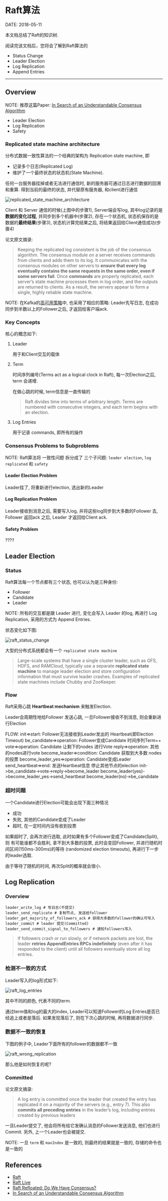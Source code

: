Raft算法
=======

DATE: 2018-05-11

本文档总结了Raft的知识树.

阅读完该文档后，您将会了解到Raft算法的

* Status Change
* Leader Election
* Log Replication
* Append Entries

--------------------------------------------------------------------------------

Overview
-------
NOTE: 推荐这篇Paper: [In Search of an Understandable Consensus Algorithm](https://raft.github.io/raft.pdf)

- Leader Election
- Log Replication
- Safety

### Replicated state machine architecture
分布式数据一致性算法的一个经典的架构为 Replication state machine, 即

- 记录多个日志(Replicated Log)
- 维护了一个最终状态的状态机(State Machine).

任何一台服务器挂掉或者无法进行通信时,
新的服务器可通过日志进行数据的回溯和重算. 得到当前的最终的状态, 并代替原有服务器, 和client进行通信

![replicated_state_machine_architecture](images/replicated_state_machine_architecture.png)

Client 和 Server 通信的时候(上图中的步骤1), Server端会写log, 其中log记录的是 **数据的变化过程**, 并同步到多个机器中(步骤2),
存在一个状态机, 状态机保存的是数据的**最终结果**(步骤3), 状态机计算完结果之后, 将结果返回给Client通信成功(步骤4)

论文原文摘录:

> Keeping the replicated log consistent is the job of the consensus algorithm. The consensus module on a server receives commands from clients and adds them to its log. It communicates with the consensus modules on other servers to **ensure that every log eventually contains the same requests in the same order, even if some servers fail**. Once **commands** are properly replicated, each server’s state machine processes them in log order, and the outputs are returned to clients. As a result, the servers appear to form a single, highly reliable state machine.

NOTE: 在Kafka的[高可用策略](https://zhuanlan.zhihu.com/p/27587872)中, 也采用了相应的策略: Leader先写日志, 在成功同步到半数以上的Follower之后, 才返回给客户端ack.

### Key Concepts
核心的概念如下:

1. Leader

    用于和Client交互的载体

2. Term

    时间序列编号(Terms act as a logical clock in Raft), 每一次Election之后, term 会递增.

    在做心跳的时候, term信息是一直传输的


    > Raft divides time into terms of arbitrary length. Terms are numbered with consecutive integers, and each term begins with an election.

3. Log Entries

    用于记录 commands, 即所有的操作

### Consensus Problems to Subproblems
NOTE: Raft算法将 一致性问题 拆分成了 三个子问题: `leader election`, `log replicated` 和 `safety`

#### Leader Election Problem
Leader挂了, 将重新进行election, 选出新的Leader

#### Log Replication Problem
Leader接收到消息之后, 需要写入log, 并将这些log同步到大多数的Follower
去, Follower 返回ack 之后, Leader 才返回给Client ack.

#### Safety Problem
????

Leader Election
---------------
### Status
Raft算法每一个节点都有三个状态, 也可以认为是三种身份:

- Follower
- Candidate
- Leader

NOTE: 所有的交互都是跟 Leader 进行, 变化会写入 Leader 的log, 再进行 Log Replication, 采用的方式为 Append Entries.

状态变化如下图:

![raft_status_change](images/raft_status_change.png)

大型的分布式系统都会有一个 `replicated state machine`

> Large-scale systems that have a single cluster leader, such as GFS, HDFS, and RAMCloud, typically use a separate **replicated state machine** to manage leader election and store configuration information that must survive leader crashes. Examples of replicated state machines include Chubby and ZooKeeper.

### Flow
Raft采用心跳 **Heartbeat mechanism** 来触发Election.

Leader会周期性地给Follower
发送心跳, 一旦Follower接收不到消息, 则会重新进行Election

FLOW:
init=>start: Follower无法接收到Leader发出的
Heartbeat(即Election Timeout)
be_candidate=>operation: Follower变成Candidate
时间序列Term++
vote=>operation: Candidate
让剩下的nodes
进行Vote
reply=>operation: 其他的nodes进行vote
become_leader=>condition: Candidate
获取到大多数
nodes的投票
become_leader_yes=>operation: Candidate变成Leader
send_heartbeat=>end: 发送Heartbeat信息
停止其他节点的election
init->be_candidate->vote->reply->become_leader
become_leader(yes)->become_leader_yes->send_heartbeat
become_leader(no)->be_candidate

### 超时问题
一个Candidate进行Election可能会出现下面三种情况

- 成功
- 失败, 其他的Candidate变成了Leader
- 超时, 在一定时间内没有收到投票

如果超时了, 会再次进行选取, 此时如果有多个Follower变成了Candidate(Split), 则
有可能谁都不会胜利, 拿不到大多数的投票, 此时会变回Follower, 并进行随机时间区间(150ms-300ms)的等待
(randomized election timeouts),
再进行下一步的leader选取.

由于等待了随机的时间, 再次Split的概率就会很小.

Log Replication
---------------
### Overview

```
leader_write_log # 写日志(不提交)
leader_send_replicate # 复制节点, 发送给follower
leader_get_majority_of_followers_ack # 获得大多数的follower的确认可写入
leader_commit # leader 提交(Committed)
leader_send_commit_signal_to_followers # 通知followers写入
```

> If followers crash or run slowly, or if network packets are lost, the leader **retries AppendEntries RPCs indefinitely** (even after it has responded to the client) until all followers eventually store all log entries.

### 检测不一致的方式
Leader写入的log形式如下:

![raft_log_entries](images/raft_log_entries.png)

其中不同的颜色, 代表不同的term.

通过term值和log的最大的index,
Leader可以知道Follower的Log Entries是否已经追上或者是落后. 如果发现落后了,
则在下次心跳的时候, 再将数据进行同步.

### 数据不一致的恢复
下图的例子中, Leader下面所有的follower的数据都不一致

![raft_wrong_replication](raft_wrong_replication.png)

那么他是如何恢复的呢?




### Committed
论文原文摘录:

> A log entry is committed once the leader that created the entry has replicated it on a majority of the servers (e.g., entry 7). This also **commits all preceding entries** in the leader’s log, including entries created by previous leaders

一旦Leader提交了, 他会将所有给它发确认消息的Follower发送消息, 他们也进行Commit. 另外, 上一个Leader也会被提交.

NOTE: 一旦 `term` 和 `maxIndex` 是一致的, 则最终的结果就是一致的, 存储的命令也是一致的

References
----------
- [Raft](https://raft.github.io)
- [Raft Live](http://thesecretlivesofdata.com/raft/)
- [Raft Refloated: Do We Have Consensus?](https://www.cl.cam.ac.uk/~ms705/pub/papers/2015-osr-raft.pdf)
- [In Search of an Understandable Consensus Algorithm](https://raft.github.io/raft.pdf)
